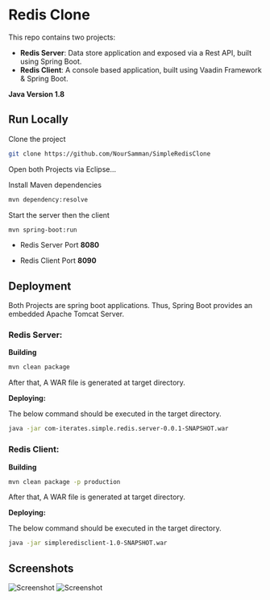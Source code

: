 
# Redis Clone

This repo contains two projects: 
- **Redis Server**: Data store application and exposed via a Rest API, built using Spring Boot.
- **Redis Client**: A console based application, built using Vaadin Framework & Spring Boot.

**Java Version 1.8**





## Run Locally

Clone the project

```bash
git clone https://github.com/NourSamman/SimpleRedisClone
```

Open both Projects via Eclipse...

Install Maven dependencies
```bash
mvn dependency:resolve 
```

Start the server then the client 

```bash
mvn spring-boot:run
```

- Redis Server Port **8080**

- Redis Client Port **8090**

## Deployment

Both Projects are spring boot applications. Thus, Spring Boot provides an embedded Apache Tomcat Server.

### **Redis Server:**

**Building**
```bash
mvn clean package
```
After that, A WAR file is generated at target directory.

**Deploying:**

The below command should be executed in the target directory.
```bash
java -jar com-iterates.simple.redis.server-0.0.1-SNAPSHOT.war
```

### **Redis Client:**

**Building**
```bash
mvn clean package -p production
```
After that, A WAR file is generated at target directory.

**Deploying:**

The below command should be executed in the target directory.
```bash
java -jar simpleredisclient-1.0-SNAPSHOT.war
```


## Screenshots

![Screenshot](images/screenshot-1.png)
![Screenshot](images/screenshot-2.png)


